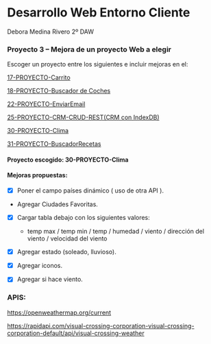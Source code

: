 # Desarrollo Web Entorno Cliente

Debora Medina Rivero 2º DAW

### Proyecto 3 – Mejora de un proyecto Web a elegir
Escoger un proyecto entre los siguientes e incluir mejoras en el:

[17-PROYECTO-Carrito](https://silly-dasik-ac4455.netlify.app/)

[18-PROYECTO-Buscador de Coches](https://cerulean-nougat-6c79f7.netlify.app/)

[22-PROYECTO-EnviarEmail](https://655c75aa4ac8fd5dc915fd7d--merry-blancmange-46af10.netlify.app/)

[25-PROYECTO-CRM-CRUD-REST(CRM con IndexDB)](https://655c77bbce013d5dd99648ac--flourishing-kashata-b1d701.netlify.app/)

[30-PROYECTO-Clima](https://655c77280d7a3b5f25c94d82--sweet-hummingbird-df30c9.netlify.app/)

[31-PROYECTO-BuscadorRecetas](https://655dc32c93087573123f7a0e--tranquil-brioche-a0e35f.netlify.app/)

#### Proyecto escogido: 30-PROYECTO-Clima
#### Mejoras propuestas: 

- [x] Poner el campo países dinámico ( uso de otra API ).

- Agregar Ciudades Favoritas.

- [x] Cargar tabla debajo con los siguientes valores:

    - temp max / temp min / temp / humedad / viento / dirección del viento / velocidad del viento 

- [x] Agregar estado (soleado, lluvioso). 

- [x] Agregar iconos.

- [x] Agregar si hace viento.

### APIS:
https://openweathermap.org/current

https://rapidapi.com/visual-crossing-corporation-visual-crossing-corporation-default/api/visual-crossing-weather


